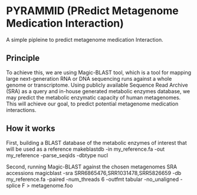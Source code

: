 # PYRAMMID (PRedict Metagenome Medication Interaction)

A simple pipleine to predict metagenome medication Interaction.


## Principle

To achieve this, we are using Magic-BLAST tool, which is a tool for mapping large next-generation RNA or DNA sequencing runs against a whole genome or transcriptome. Using publicly available Sequence Read Archive (SRA) as a query and in-house generated metabolic enzymes database, we may predict the metabolic enzymatic capacity of human metagenomes. This will achieve our goal, to predict potential metagenome medication interactions.


## How it works

First, building a BLAST database of the metabolic enzymes of interest that will be used as a reference
    makeblastdb -in my_reference.fa -out my_reference -parse_seqids -dbtype nucl

Second, running Magic-BLAST against the chosen metagenomes SRA accessions
    magicblast -sra SRR6865476,SRR1031478,SRR5826659 -db my_reference.fa -paired -num_threads 6 -outfmt tabular -no_unaligned       -splice F > metagenome.foo
